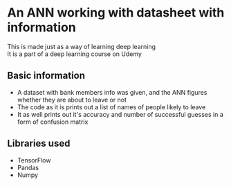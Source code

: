 # An ANN working with datasheet with information

This is made just as a way of learning deep learning  
It is a part of a deep learning course on Udemy

## Basic information
* A dataset with bank members info was given, and the ANN figures whether they are about to leave or not
* The code as it is prints out a list of names of people likely to leave
* It as well prints out it's accuracy and number of successful guesses in a form of confusion matrix

## Libraries used
* TensorFlow
* Pandas
* Numpy
